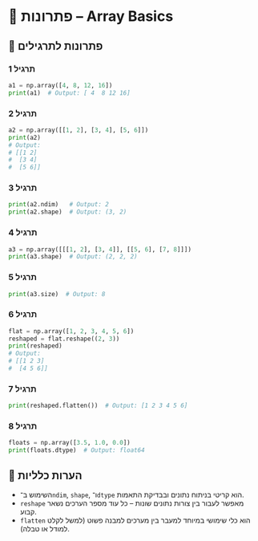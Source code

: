# 📘 פתרונות – Array Basics

## 🧪 פתרונות לתרגילים

### תרגיל 1
```python
a1 = np.array([4, 8, 12, 16])
print(a1)  # Output: [ 4  8 12 16]
```

### תרגיל 2
```python
a2 = np.array([[1, 2], [3, 4], [5, 6]])
print(a2)
# Output:
# [[1 2]
#  [3 4]
#  [5 6]]
```

### תרגיל 3
```python
print(a2.ndim)   # Output: 2
print(a2.shape)  # Output: (3, 2)
```

### תרגיל 4
```python
a3 = np.array([[[1, 2], [3, 4]], [[5, 6], [7, 8]]])
print(a3.shape)  # Output: (2, 2, 2)
```

### תרגיל 5
```python
print(a3.size)  # Output: 8
```

### תרגיל 6
```python
flat = np.array([1, 2, 3, 4, 5, 6])
reshaped = flat.reshape((2, 3))
print(reshaped)
# Output:
# [[1 2 3]
#  [4 5 6]]
```

### תרגיל 7
```python
print(reshaped.flatten())  # Output: [1 2 3 4 5 6]
```

### תרגיל 8
```python
floats = np.array([3.5, 1.0, 0.0])
print(floats.dtype)  # Output: float64
```

## 💬 הערות כלליות

* השימוש ב־`ndim`, `shape`, ו־`dtype` הוא קריטי בניתוח נתונים ובבדיקת התאמות.
* `reshape` מאפשר לעבור בין צורות נתונים שונות – כל עוד מספר הערכים נשאר קבוע.
* `flatten` הוא כלי שימושי במיוחד למעבר בין מערכים למבנה פשוט (למשל לקלט למודל או טבלה).
